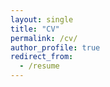 ```yaml
---
layout: single
title: "CV"
permalink: /cv/
author_profile: true
redirect_from:
  - /resume
---
```


<object data="../files/ZacharyGarvin_CV_Nov2021.pdf" width="1000" height="1000" type='application/pdf'></object>
